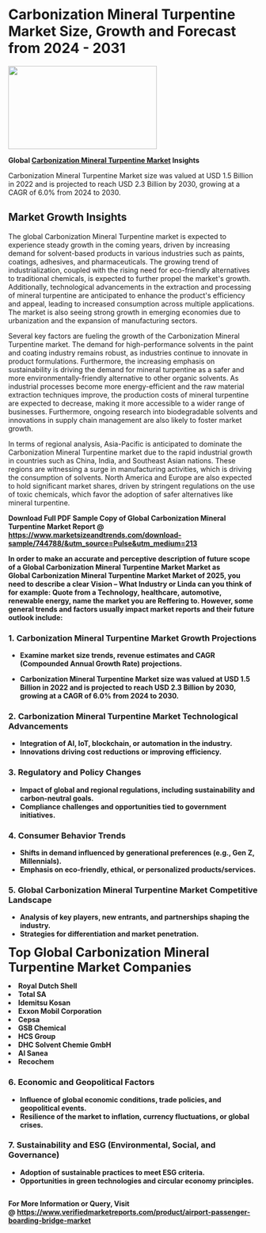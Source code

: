 <H1>Carbonization Mineral Turpentine Market Size, Growth and Forecast from 2024 - 2031</H1><img class="aligncenter size-medium wp-image-584254" src="https://thirdeyenews.in/wp-content/uploads/2024/09/Global-Market-Research-300x168.jpeg" alt="" width="300" height="168" /><p><strong>Global&nbsp;<a href="https://www.marketsizeandtrends.com/download-sample/744788/&amp;utm_source=Pulse&amp;utm_medium=213">Carbonization Mineral Turpentine Market</a> Insights</strong></p><p>Carbonization Mineral Turpentine Market size was valued at USD 1.5 Billion in 2022 and is projected to reach USD 2.3 Billion by 2030, growing at a CAGR of 6.0% from 2024 to 2030.</p><p><h2>Market Growth Insights</h2> <p>The global Carbonization Mineral Turpentine market is expected to experience steady growth in the coming years, driven by increasing demand for solvent-based products in various industries such as paints, coatings, adhesives, and pharmaceuticals. The growing trend of industrialization, coupled with the rising need for eco-friendly alternatives to traditional chemicals, is expected to further propel the market's growth. Additionally, technological advancements in the extraction and processing of mineral turpentine are anticipated to enhance the product's efficiency and appeal, leading to increased consumption across multiple applications. The market is also seeing strong growth in emerging economies due to urbanization and the expansion of manufacturing sectors.</p> <p><strong></strong></p> <p>Several key factors are fueling the growth of the Carbonization Mineral Turpentine market. The demand for high-performance solvents in the paint and coating industry remains robust, as industries continue to innovate in product formulations. Furthermore, the increasing emphasis on sustainability is driving the demand for mineral turpentine as a safer and more environmentally-friendly alternative to other organic solvents. As industrial processes become more energy-efficient and the raw material extraction techniques improve, the production costs of mineral turpentine are expected to decrease, making it more accessible to a wider range of businesses. Furthermore, ongoing research into biodegradable solvents and innovations in supply chain management are also likely to foster market growth. <p>In terms of regional analysis, Asia-Pacific is anticipated to dominate the Carbonization Mineral Turpentine market due to the rapid industrial growth in countries such as China, India, and Southeast Asian nations. These regions are witnessing a surge in manufacturing activities, which is driving the consumption of solvents. North America and Europe are also expected to hold significant market shares, driven by stringent regulations on the use of toxic chemicals, which favor the adoption of safer alternatives like mineral turpentine.</p> <p><strong></p><p><span class=""><strong>Download Full PDF Sample Copy of Global Carbonization Mineral Turpentine Market Report</strong> @ <a href="https://www.marketsizeandtrends.com/download-sample/744788/&amp;utm_source=Pulse&amp;utm_medium=213" target="_blank">https://www.marketsizeandtrends.com/download-sample/744788/&amp;utm_source=Pulse&amp;utm_medium=213</a></span></p><p>In order to make an accurate and perceptive description of future scope of a Global&nbsp;Carbonization Mineral Turpentine Market Market as Global&nbsp;Carbonization Mineral Turpentine Market Market of 2025, you need to describe a clear Vision &ndash; What Industry or Linda can you think of for example: Quote from a Technology, healthcare, automotive, renewable energy, name the market you are Reffering to. However, some general trends and factors usually impact market reports and their future outlook include:</p><h3>1.&nbsp;<strong>Carbonization Mineral Turpentine Market Growth Projections</strong></h3><ul><li>Examine market size trends, revenue estimates and CAGR (Compounded Annual Growth Rate) projections.</li><li><p>Carbonization Mineral Turpentine Market size was valued at USD 1.5 Billion in 2022 and is projected to reach USD 2.3 Billion by 2030, growing at a CAGR of 6.0% from 2024 to 2030.</p></li></ul><h3>2.&nbsp;<strong>Carbonization Mineral Turpentine Market Technological Advancements</strong></h3><ul><li>Integration of AI, IoT, blockchain, or automation in the industry.</li><li>Innovations driving cost reductions or improving efficiency.</li></ul><h3>3.&nbsp;<strong>Regulatory and Policy Changes</strong></h3><ul><li>Impact of global and regional regulations, including sustainability and carbon-neutral goals.</li><li>Compliance challenges and opportunities tied to government initiatives.</li></ul><h3>4.&nbsp;<strong>Consumer Behavior Trends</strong></h3><ul><li>Shifts in demand influenced by generational preferences (e.g., Gen Z, Millennials).</li><li>Emphasis on eco-friendly, ethical, or personalized products/services.</li></ul><h3>5.&nbsp;<strong>Global Carbonization Mineral Turpentine Market Competitive Landscape</strong></h3><ul><li>Analysis of key players, new entrants, and partnerships shaping the industry.</li><li>Strategies for differentiation and market penetration.</li></ul><p data-pm-slice="1 1 []"><span style="color: inherit; font-family: inherit; font-size: 25px;">Top Global Carbonization Mineral Turpentine Market Companies</span></p><div class="" data-test-id=""><p><li>Royal Dutch Shell</li><li> Total SA</li><li> Idemitsu Kosan</li><li> Exxon Mobil Corporation</li><li> Cepsa</li><li> GSB Chemical</li><li> HCS Group</li><li> DHC Solvent Chemie GmbH</li><li> Al Sanea</li><li> Recochem</li></p></div><h3>6.&nbsp;<strong>Economic and Geopolitical Factors</strong></h3><ul><li>Influence of global economic conditions, trade policies, and geopolitical events.</li><li>Resilience of the market to inflation, currency fluctuations, or global crises.</li></ul><h3>7.&nbsp;<strong>Sustainability and ESG (Environmental, Social, and Governance)</strong></h3><ul><li>Adoption of sustainable practices to meet ESG criteria.</li><li>Opportunities in green technologies and circular economy principles.</li></ul><h2><strong style="font-size: 14px;">For More Information or Query, Visit @&nbsp;</strong><a style="background-color: #ffffff; font-size: 14px;" href="https://www.marketsizeandtrends.com/report/carbonization-mineral-turpentine-market/" target="_blank">https://www.verifiedmarketreports.com/product/airport-passenger-boarding-bridge-market</a></h2>
